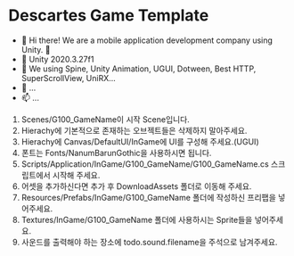 # Descartes Game Template

- 👋 Hi there! We are a mobile application development company using Unity. 🚀
- 👀 Unity 2020.3.27f1
- 🌱 We using Spine, Unity Animation, UGUI, Dotween, Best HTTP, SuperScrollView, UniRX...
- 💞️ ...
- 📫 ...

1. Scenes/G100_GameName이 시작 Scene입니다.
2. Hierachy에 기본적으로 존재하는 오브젝트들은 삭제하지 말아주세요.
3. Hierachy에 Canvas/DefaultUI/InGame에 UI를 구성해 주세요.(UGUI)
4. 폰트는 Fonts/NanumBarunGothic을 사용하시면 됩니다.
5. Scripts/Application/InGame/G100_GameName/G100_GameName.cs 스크립트에서 시작해 주세요.
6. 어셋을 추가하신다면 추가 후 DownloadAssets 폴더로 이동해 주세요.
7. Resources/Prefabs/InGame/G100_GameName 폴더에 작성하신 프리팹을 넣어주세요.
8. Textures/InGame/G100_GameName 폴더에 사용하시는 Sprite들을 넣어주세요.
9. 사운드를 출력해야 하는 장소에 todo.sound.filename을 주석으로 남겨주세요.
